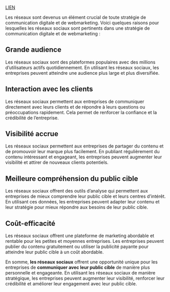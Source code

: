 [LIEN](https://next-u.academy/cours/introduction-au-social-media-marketing-smm/15307/)

Les réseaux sont devenus un élément crucial de toute stratégie de communication digitale et de webmarketing. Voici quelques raisons pour lesquelles les réseaux sociaux sont pertinents dans une stratégie de communication digitale et de webmarketing :
## Grande audience
Les réseaux sociaux sont des plateformes populaires avec des millions d’utilisateurs actifs quotidiennement. En utilisant les réseaux sociaux, les entreprises peuvent atteindre une audience plus large et plus diversifiée.
## Interaction avec les clients
Les réseaux sociaux permettent aux entreprises de communiquer directement avec leurs clients et de répondre à leurs questions ou préoccupations rapidement. Cela permet de renforcer la confiance et la crédibilité de l’entreprise.
## Visibilité accrue
Les réseaux sociaux permettent aux entreprises de partager du contenu et de promouvoir leur marque plus facilement. En publiant régulièrement du contenu intéressant et engageant, les entreprises peuvent augmenter leur visibilité et attirer de nouveaux clients potentiels.
## Meilleure compréhension du public cible
Les réseaux sociaux offrent des outils d’analyse qui permettent aux entreprises de mieux comprendre leur public cible et leurs centres d’intérêt. En utilisant ces données, les entreprises peuvent adapter leur contenu et leur stratégie pour mieux répondre aux besoins de leur public cible.
## Coût-efficacité
Les réseaux sociaux offrent une plateforme de marketing abordable et rentable pour les petites et moyennes entreprises. Les entreprises peuvent publier du contenu gratuitement ou utiliser la publicité payante pour atteindre leur public cible à un coût abordable.

En somme, **les réseaux sociaux** offrent une opportunité unique pour les entreprises de **communiquer avec leur public cible** de manière plus personnelle et engageante. En utilisant les réseaux sociaux de manière stratégique, les entreprises peuvent augmenter leur visibilité, renforcer leur crédibilité et améliorer leur engagement avec leur public cible.
